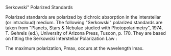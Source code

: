 Serkowski" Polarized Standards

Polarized standards are polarized by dichroic absorption in the interstellar (or intracloud) medium. The following "Serkowski" polarized standards are taken from "Planets, Stars & Nebulae studied with Photopolarimetry", 1974, T. Gehrels (ed.), University of Arizona Press, Tuscon, p. 170. They are based on fitting the Serkowski Interstellar Polarization Law :



The maximum polarization, Pmax, occurs at the wavelength lmax.
